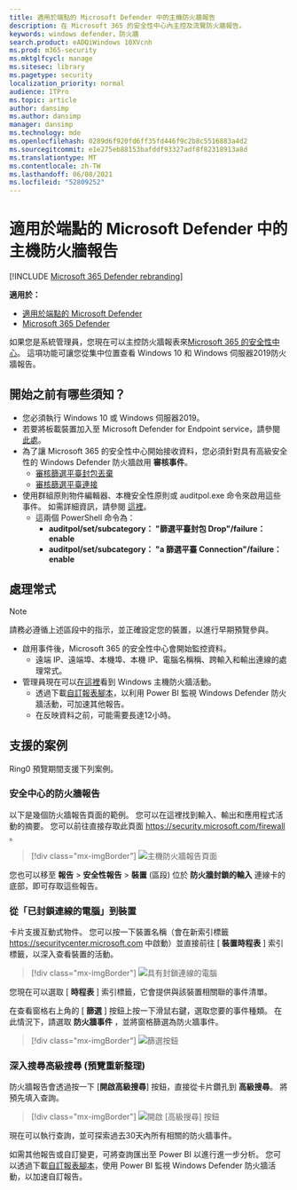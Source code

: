```yaml
---
title: 適用於端點的 Microsoft Defender 中的主機防火牆報告
description: 在 Microsoft 365 的安全性中心內主控及流覽防火牆報告。
keywords: windows defender，防火牆
search.product: eADQiWindows 10XVcnh
ms.prod: m365-security
ms.mktglfcycl: manage
ms.sitesec: library
ms.pagetype: security
localization_priority: normal
audience: ITPro
ms.topic: article
author: dansimp
ms.author: dansimp
manager: dansimp
ms.technology: mde
ms.openlocfilehash: 0289d6f920fd6ff35fd446f9c2b8c5516883a4d2
ms.sourcegitcommit: e1e275eb88153bafddf93327adf8f82318913a8d
ms.translationtype: MT
ms.contentlocale: zh-TW
ms.lasthandoff: 06/08/2021
ms.locfileid: "52809252"
---
```

# <a name="host-firewall-reporting-in-microsoft-defender-for-endpoint"></a>適用於端點的 Microsoft Defender 中的主機防火牆報告

[!INCLUDE [Microsoft 365 Defender rebranding](../../includes/microsoft-defender.md)]

**適用於：**
- [適用於端點的 Microsoft Defender](https://go.microsoft.com/fwlink/p/?linkid=2154037)
- [Microsoft 365 Defender](https://go.microsoft.com/fwlink/?linkid=2118804)

如果您是系統管理員，您現在可以主控防火牆報表來[Microsoft 365 的安全性中心](https://security.microsoft.com)。 這項功能可讓您從集中位置查看 Windows 10 和 Windows 伺服器2019防火牆報告。 

## <a name="what-do-you-need-to-know-before-you-begin"></a>開始之前有哪些須知？ 

- 您必須執行 Windows 10 或 Windows 伺服器2019。
- 若要將板載裝置加入至 Microsoft Defender for Endpoint service，請參閱 [此處](onboard-configure.md)。 
- 為了讓 Microsoft 365 的安全性中心開始接收資料，您必須針對具有高級安全性的 Windows Defender 防火牆啟用 **審核事件**。 
    - [審核篩選平臺封包丟棄](/windows/security/threat-protection/auditing/audit-filtering-platform-packet-drop)
    - [審核篩選平臺連接](/windows/security/threat-protection/auditing/audit-filtering-platform-connection) 
- 使用群組原則物件編輯器、本機安全性原則或 auditpol.exe 命令來啟用這些事件。 如需詳細資訊，請參閱 [這裡](/windows/win32/fwp/auditing-and-logging)。 
    - 這兩個 PowerShell 命令為：
        - **auditpol/set/subcategory： "篩選平臺封包 Drop"/failure： enable** 
        - **auditpol/set/subcategory： "a 篩選平臺 Connection"/failure： enable** 

## <a name="the-process"></a>處理常式
> [!NOTE]
> 請務必遵循上述區段中的指示，並正確設定您的裝置，以進行早期預覽參與。

- 啟用事件後，Microsoft 365 的安全性中心會開始監控資料。
    - 遠端 IP、遠端埠、本機埠、本機 IP、電腦名稱稱、跨輸入和輸出連線的處理常式。
- 管理員現在可以[在這裡](https://security.microsoft.com/firewall)看到 Windows 主機防火牆活動。
    - 透過下載[自訂報表腳本](https://github.com/microsoft/MDATP-PowerBI-Templates/tree/master/Firewall)，以利用 Power BI 監視 Windows Defender 防火牆活動，可加速其他報告。 
    - 在反映資料之前，可能需要長達12小時。

## <a name="supported-scenarios"></a>支援的案例
Ring0 預覽期間支援下列案例。 

### <a name="firewall-reporting-in-security-center"></a>安全中心的防火牆報告

以下是幾個防火牆報告頁面的範例。 您可以在這裡找到輸入、輸出和應用程式活動的摘要。 您可以前往直接存取此頁面 https://security.microsoft.com/firewall 。 

> [!div class="mx-imgBorder"]
> ![主機防火牆報告頁面](\images\host-firewall-reporting-page.png)

您也可以移至 **報告**  >  **安全性報告**  >  **裝置** (區段) 位於 **防火牆封鎖的輸入** 連線卡的底部，即可存取這些報告。

### <a name="from-computers-with-a-blocked-connection-to-device"></a>從「已封鎖連線的電腦」到裝置

卡片支援互動式物件。 您可以按一下裝置名稱（會在新索引標籤 https://securitycenter.microsoft.com 中啟動）並直接前往 [ **裝置時程表** ] 索引標籤，以深入查看裝置的活動。 

> [!div class="mx-imgBorder"]
> ![具有封鎖連線的電腦](\images\firewall-reporting-blocked-connection.png)

您現在可以選取 [ **時程表** ] 索引標籤，它會提供與該裝置相關聯的事件清單。 

在查看窗格右上角的 [ **篩選** ] 按鈕上按一下滑鼠右鍵，選取您要的事件種類。 在此情況下，請選取 **防火牆事件** ，並將窗格篩選為防火牆事件。 

> [!div class="mx-imgBorder"]
> ![篩選按鈕](\images\firewall-reporting-filters-button.png)

### <a name="drill-into-advanced-hunting-preview-refresh"></a>深入搜尋高級搜尋 (預覽重新整理) 

防火牆報告會透過按一下 [**開啟高級搜尋**] 按鈕，直接從卡片鑽孔到 **高級搜尋**。 將預先填入查詢。 

> [!div class="mx-imgBorder"]
> ![開啟 [高級搜尋] 按鈕](\images\firewall-reporting-advanced-hunting.png)

現在可以執行查詢，並可探索過去30天內所有相關的防火牆事件。 

如需其他報告或自訂變更，可將查詢匯出至 Power BI 以進行進一步分析。 您可以透過下載[自訂報表腳本](https://github.com/microsoft/MDATP-PowerBI-Templates/tree/master/Firewall)，使用 Power BI 監視 Windows Defender 防火牆活動，以加速自訂報告。 

 